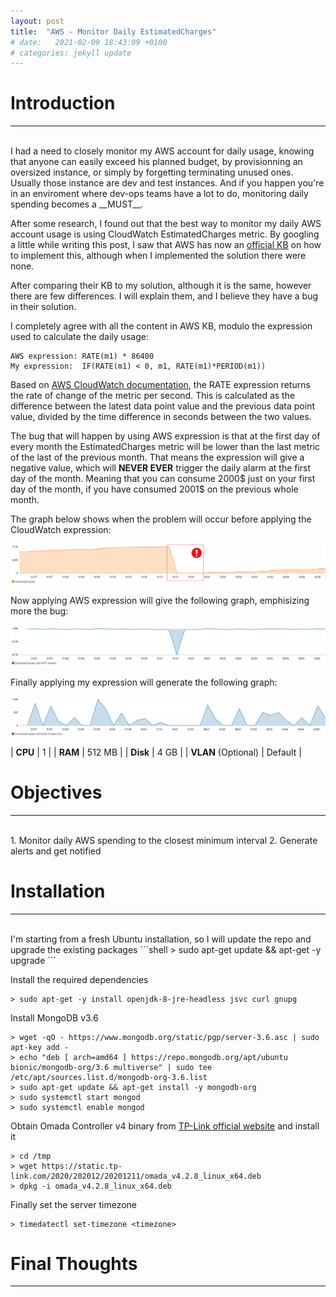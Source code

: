 ```yaml
---
layout: post
title:  "AWS - Monitor Daily EstimatedCharges"
# date:   2021-02-09 18:43:09 +0100
# categories: jekyll update
---
```


# __Introduction__
---
<br>
I had a need to closely monitor my AWS account for daily usage, knowing that anyone can easily exceed his planned budget, by provisionning an oversized instance, or simply by forgetting terminating unused ones. Usually those instance are dev and test instances. And if you happen you're in an enviroment where dev-ops teams have a lot to do, monitoring daily spending becomes a __MUST__.

After some research, I found out that the best way to monitor my daily AWS account usage is using CloudWatch EstimatedCharges metric.
By googling a little while writing this post, I saw that AWS has now an [official KB][aws-doc] on how to implement this, although when I implemented the solution there were none.

After comparing their KB to my solution, although it is the same, however there are few differences. I will explain them, and I believe they have a bug in their solution.

I completely agree with all the content in AWS KB, modulo the expression used to calculate the daily usage:
```
AWS expression: RATE(m1) * 86400
My expression:  IF(RATE(m1) < 0, m1, RATE(m1)*PERIOD(m1))
```

Based on [AWS CloudWatch documentation][cw-mathmetric], the RATE expression returns the rate of change of the metric per second. This is calculated as the difference between the latest data point value and the previous data point value, divided by the time difference in seconds between the two values.

The bug that will happen by using AWS expression is that at the first day of every month the EstimatedCharges metric will be lower than the last metric of the last of the previous month. That means the expression will give a negative value, which will __NEVER EVER__ trigger the daily alarm at the first day of the month. Meaning that you can consume 2000$ just on your first day of the month, if you have consumed 2001$ on the previous whole month.

The graph below shows when the problem will occur before applying the CloudWatch expression:

[ ![](/assets/aws-estimatedcharges-problem.png) ](/assets/aws-estimatedcharges-problem.png)

Now applying AWS expression will give the following graph, emphisizing more the bug:

[ ![](/assets/aws-estimatedcharges-rate-problem.png) ](/assets/aws-estimatedcharges-rate-problem.png)

Finally applying my expression will generate the following graph:

[ ![](/assets/aws-estimatedcharges-rate-fixed.png) ](/assets/aws-estimatedcharges-rate-fixed.png)

| __CPU__ | 1 |
| __RAM__ | 512 MB |
| __Disk__ | 4 GB |
| __VLAN__ (Optional) | Default |

# __Objectives__
---
<br>
  1. Monitor daily AWS spending to the closest minimum interval
  2. Generate alerts and get notified

# __Installation__
---
<br>
I'm starting from a fresh Ubuntu installation, so I will update the repo and upgrade the existing packages
```shell
> sudo apt-get update && apt-get -y upgrade
```

Install the required dependencies
```shell
> sudo apt-get -y install openjdk-8-jre-headless jsvc curl gnupg
```

Install MongoDB v3.6
```shell
> wget -qO - https://www.mongodb.org/static/pgp/server-3.6.asc | sudo apt-key add -
> echo "deb [ arch=amd64 ] https://repo.mongodb.org/apt/ubuntu bionic/mongodb-org/3.6 multiverse" | sudo tee /etc/apt/sources.list.d/mongodb-org-3.6.list
> sudo apt-get update && apt-get install -y mongodb-org
> sudo systemctl start mongod
> sudo systemctl enable mongod
```

Obtain Omada Controller v4 binary from [TP-Link official website][omada-download] and install it
```shell
> cd /tmp
> wget https://static.tp-link.com/2020/202012/20201211/omada_v4.2.8_linux_x64.deb
> dpkg -i omada_v4.2.8_linux_x64.deb
```

Finally set the server timezone
```shell
> timedatectl set-timezone <timezone>
```

# __Final Thoughts__
---
<br>

[omada-download]: https://www.tp-link.com/en/support/download/omada-software-controller/#Controller_Software
[omada-info]: https://www.tp-link.com/en/omada-sdn/
[ubuntu-18]: https://releases.ubuntu.com/18.04/
[lxc-info]: https://linuxcontainers.org/lxc/introduction/
[proxmox-info]: https://www.proxmox.com/en/proxmox-ve
[aws-doc]: https://aws.amazon.com/premiumsupport/knowledge-center/cloudwatch-estimatedcharges-alarm/
[cw-mathmetric]: https://docs.aws.amazon.com/AmazonCloudWatch/latest/monitoring/using-metric-math.html